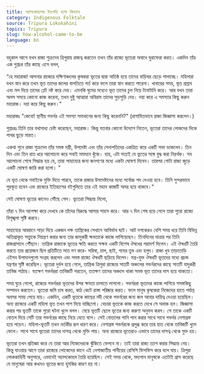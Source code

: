 ```yaml
---
title: অ্যালকোহলের উতপত্তি হলো কিভাবে
category: Indigenous Folktale
source: Tripura Lokokahini
topics: Tripura
slug: how-alcohol-came-to-be
language: bn
---
```


বহুকাল আগে যখন রাজা শুক্রদেব ত্রিপুরায় রাজত্ব করতেন তখন তাঁর রাজ্যে ভূতেরা অবাধে ঘুরাফেরা করত। একদিন তাঁর এক গুপ্তচর তাঁর কাছে এসে বলল,

“হে মহারাজ! আপনার রাজ্যের দক্ষিণাঞ্চলের কৃষকরা ভূতের দ্বারা অতিষ্ঠ হয়ে তাদের বাড়িঘর ছেড়ে পালাচ্ছে। মহিলারা যখন স্নান করে তখন ভূত তাদের জলের বালতিতে গর্ত করে ফলে তারা স্নান করতে পারেনা। খাবারের সময়, ভূত প্রস্রাব এবং মল দিয়ে তাদের প্লেট নষ্ট করে দেয়। এমনকি ঘুমের মধ্যেও ভূত তাদের চুল নিয়ে টানাটানি করে। আর যখন তারা অলস সময়ে কোনো কাজ করেনা, তখন দুষ্টু আত্মারা অবিরাম তাদের সুড়সুড়ি দেয়। দয়া করে এ সমস্যার কিছু করুন মহারাজ। দয়া করে কিছু করুন।"

মহারাজঃ "কেনো! স্থানীয় গভর্নর এই সমস্যা সমাধানের জন্য কিছু করেননি?" (রাগান্বিতভাবে রাজা জিজ্ঞাসা করলেন।)

গুপ্তচরঃ তিনি তার যথাসাধ্য চেষ্টা করেছেন, মহারাজ। কিন্তু যতবার কোনো উদ্যোগ নিতেন, ভূতেরা তাদের লোকদের দিকে পাথর ছুড়ে মারত।

একথা শুনে রাজা শুক্রদেব তাঁর সমস্ত মন্ত্রী, উপদেষ্টা এবং তাঁর সেনাপতিদের একত্রিত করে একটি সভা ডাকলেন। তিন দিন এবং তিন রাত ধরে আলোচনা করে সবাই সমাধান খুঁজে। হায়, এটা সত্যই যে ভুতের সঙ্গে যুদ্ধ করা নিরর্থক। সব আলোচনা শেষে সিদ্ধান্ত হয় যে, তারা সাহায্যের জন্য জনগণের মধ্যে একটা ঘোষণা দিবেন। তারপর গোটা রাজ্য জুড়ে একটি ঘোষণা জারি করা হলো। "

যে ভূত থেকে সবাইকে মুক্তি দিতে পারবে, তাকে রাজার উপদেষ্টাদের মধ্যে সর্বোচ্চ পদ দেওয়া হবে। তিনি সুন্দরভাবে পুরস্কৃত হবেন এবং রাজ্যের ইতিহাসের বইগুলিতে তার এই মহান কাজটি অমর হয়ে থাকবে।"

সেই ঘোষণা ভূতের কানেও পৌঁছে গেল। ভুতেরা সিদ্ধান্ত নিলো,

তাঁরা ৭ দিন অপেক্ষা করে দেখবে কে তাঁদের বিরুদ্ধে আসার সাহস করে। আর ৭ দিন শেষ হয়ে গেলে তারা পুরো রাজ্যে বিশৃঙ্খলা সৃষ্টি করবে।

সাহায্যের আহ্বানে সাড়া দিয়ে একজন দক্ষ তান্ত্রিকের সেখানে আবির্ভাব ঘটে। আট দশকেরও বেশি সময় ধরে তিনি বিভিন্ন অতিপ্রাকৃত সত্ত্বাকে নিয়ন্ত্রণ করার জন্য তার জাদুকরী ক্ষমতাকে কাজে লাগিয়েছেন। তিনদিনের যাত্রার পর তিনি রাজপ্রাসাদে পৌঁছান। তান্ত্রিক রাজাকে ভূতের ক্ষতি করতে সক্ষম একটি বিশেষ ঔষধের পরামর্শ দিলেন। এই ঔষধটি তৈরি করতে তার প্রয়োজন ছিল প্রতিটিতে সাত মণ করে- সরিষা, চাল, ছাই, গমের তুষ এবং হলুদ। রাজা খুব তাড়াতাড়ি এইসব উপাদানগুলো সংগ্রহ করলেন এবং সমস্ত রাজ্যে ঔষধটি ছড়িয়ে দিলেন। মন্ত্র-যুক্ত ঔষধটি ভূতদের মধ্যে প্রচন্ড যন্ত্রণার সৃষ্টি করেছিল। ভূতেরা দুর্বল হয়ে গেলে, তান্ত্রিক ত্রিপুরা রাজ্যের সাতটি অঞ্চলের গভর্নরদের কাছে সাতটি যাদুকরী তাবিজ পাঠায়। যতক্ষণ গভর্নররা তাবিজটি পরতেন, ততক্ষণ তাদের অঞ্চলে থাকা সমস্ত ভূত তাদের দাস হয়ে থাকতো।

সময় ঘুরে গেলো, রাজ্যের গভর্নররা ভূতদের উপর ক্ষমতা চালাতে লাগলো। গভর্নররা ভূতদের কাজে লাগিয়ে সমস্তকিছু সম্পাদন করতেন। ভূতেরা জমি চাষ করত, কাঠ কেটে রাস্তা পরিষ্কার করত। ফলে মানুষ কৃষকেরা নিজেদের হাতে পর্যাপ্ত অবসর সময় পেয়ে যায়। একদিন, একটি ভূতকে কাছের নদী থেকে গভর্নরের জন্য জল আনার দায়িত্ব দেওয়া হয়েছিল। অন্য রাজ্যের একটি মহিলা ভূত তখন পাশ দিয়ে যাচ্ছিলো। বেচারা ভূতকে কাজ করতে দেখে সে অবাক হল। জিজ্ঞাসা করার পর ভূতটি তাকে পুরো ঘটনা খুলে বলল। মেয়ে ভূতটি ছেলে ভূতের জন্য করুণা অনুভব করল। সে তাকে একটি বোতল দিয়ে সেটি তার গভর্নরের কাছে নিয়ে যেতে বলে। সেই বোতলের পানি পান করার সাথে সাথে গভর্নর নেশাগ্রস্ত হয়ে পড়েন। মহিলা-ভূতটি তখন নর্তকীর রূপ ধারণ করে। নেশাগ্রস্ত গভর্নরকে প্রলুব্ধ করে তার হাত থেকে তাবিজটি খুলে ফেলে। সাথে সাথে ভূতেরা তাদের দাসত্ব থেকে মুক্তি পায়। অন্য রাজ্যের ভূতেরাও এভাবে তাদের দাসত্ব থেকে মুক্ত হয়।

ভূতেরা তখন প্রতিজ্ঞা করে যে তারা আর নিজেদেরকে ঝুঁকিতে ফেলবে না। তাই তারা রাজ্য ত্যাগ করার সিদ্ধান্ত নেয়। কিন্তু যাওয়ার আগে তারা রাজ্যের লোকেদের কানে এই নেশাজাতীয় পানীয়ের রেসিপি ফিসফিস করে বলে যায়। ত্রিপুরা লোককাহিনী অনুসারে, এভাবেই অ্যালকোহল তৈরি হয়েছিল। সেই সময় থেকে, মদ্যপান মানুষকে এতটাই গ্রাস করেছে যে মানুষেরা আর কখনও ভূতের জন্য হুমকির কারণ হয় না।

